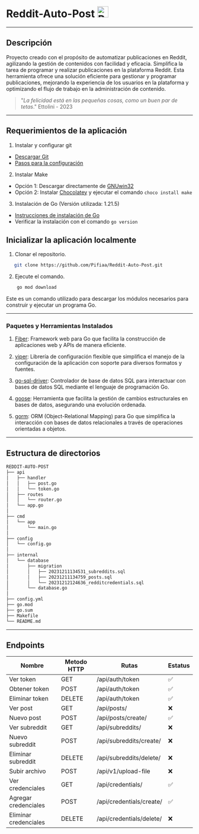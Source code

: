 # Reddit-Auto-Post <img src="https://seeklogo.com/images/R/reddit-logo-23F13F6A6A-seeklogo.com.png" alt="Reddit" height="30" width="30" margin="auto" display="block" >

---

## Descripción
Proyecto creado con el propósito de automatizar publicaciones en Reddit, agilizando la gestión de contenidos con facilidad y eficacia. Simplifica la tarea de programar y realizar publicaciones en la plataforma Reddit. Esta herramienta ofrece una solución eficiente para gestionar y programar publicaciones, mejorando la experiencia de los usuarios en la plataforma y optimizando el flujo de trabajo en la administración de contenido.


> "*La felicidad está en las pequeñas cosas, como un buen par de tetas*."
> Ettolini - 2023

---

## Requerimientos de la aplicación
1. Instalar y configurar git
- [Descargar Git](https://git-scm.com/downloads)
- [Pasos para la configuración](https://git-scm.com/book/en/v2/Getting-Started-First-Time-Git-Setup)

2. Instalar Make
- Opción 1: Descargar directamente de [GNUwin32](https://gnuwin32.sourceforge.net/packages/)
- Opción 2: Instalar [Chocolatey](https://chocolatey.org/install) y ejecutar el comando `choco install make`

3. Instalación de Go (Versión utilizada: 1.21.5)
- [Instrucciones de instalación de Go](https://go.dev/doc/install)
- Verificar la instalación con el comando `go version`  
    
## Inicializar la aplicación localmente
1. Clonar el repositorio.
 ```bash   
    git clone https://github.com/Pifiaa/Reddit-Auto-Post.git
```

2. Ejecute el comando.
```bash   
    go mod download
```
Este es un comando utilizado para descargar los módulos necesarios para construir y ejecutar un programa Go.

---

### Paquetes y Herramientas Instalados
1. [Fiber](https://docs.gofiber.io): Framework web para Go que facilita la construcción de aplicaciones web y APIs de manera eficiente.

2. [viper](https://github.com/spf13/viper): Librería de configuración flexible que simplifica el manejo de la configuración de la aplicación con soporte para diversos formatos y fuentes.

3. [go-sql-driver](https://github.com/go-sql-driver/mysql): Controlador de base de datos SQL para interactuar con bases de datos SQL mediante el lenguaje de programación Go.

4. [goose](https://github.com/pressly/goose): Herramienta que facilita la gestión de cambios estructurales en bases de datos, asegurando una evolución ordenada.

5. [gorm](https://gorm.io/): ORM (Object-Relational Mapping) para Go que simplifica la interacción con bases de datos relacionales a través de operaciones orientadas a objetos.

---

## Estructura de directorios
```bash
REDDIT-AUTO-POST
├── api
│   ├── handler
│   │   ├── post.go
│   │   └── token.go
│   ├── routes
│   │   └── router.go
│   └── app.go
│
├── cmd
│   └── app 
│       └── main.go
│
├── config
│   └── config.go
│
├── internal
│   └── database
│       ├── migration
│       │   ├── 20231211134531_subreddits.sql
│       │   ├── 20231211134759_posts.sql
│       │   └── 20231212124636_redditcredentials.sql
│       └── database.go
│
├── config.yml
├── go.mod
├── go.sum
├── Makefile
└── README.md

```

---

## Endpoints
| Nombre                  | Metodo HTTP   | Rutas                       | Estatus  |
|-------------------------|---------------|-----------------------------|----------|
| Ver token               | GET           | /api/auth/token             | &#x2705; | 
| Obtener token           | POST          | /api/auth/token             | &#x2705; | 
| Eliminar token          | DELETE        | /api/auth/token             | &#x2705; | 
| Ver post                | GET           | /api/posts/                 | &#x274C; |
| Nuevo post              | POST          | /api/posts/create/          | &#x2705; |
| Ver subreddit           | GET           | /api/subreddits/            | &#x274C; |
| Nuevo subreddit         | POST          | /api/subreddits/create/     | &#x274C; |
| Eliminar subreddit      | DELETE        | /api/subreddits/delete/     | &#x274C; |
| Subir archivo           | POST          | /api/v1/upload-file         | &#x274C; |
| Ver credenciales        | GET           | /api/credentials/           | &#x2705; |
| Agregar credenciales    | POST          | /api/credentials/create/    | &#x2705; |
| Eliminar credenciales   | DELETE        | /api/credentials/delete/    | &#x274C; |
